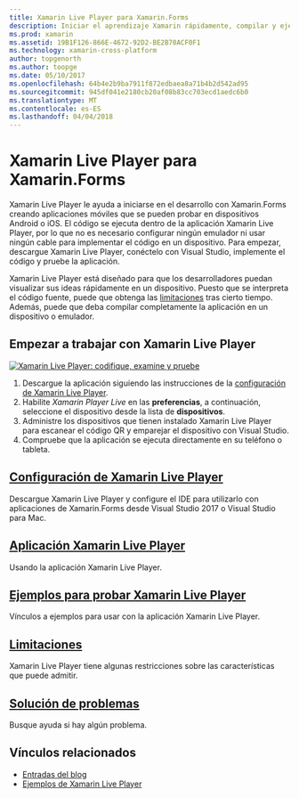 ```yaml
---
title: Xamarin Live Player para Xamarin.Forms
description: Iniciar el aprendizaje Xamarin rápidamente, compilar y ejecutar aplicaciones en dispositivos Android o iOS.
ms.prod: xamarin
ms.assetid: 19B1F126-866E-4672-92D2-BE2B70ACF0F1
ms.technology: xamarin-cross-platform
author: topgenorth
ms.author: toopge
ms.date: 05/10/2017
ms.openlocfilehash: 64b4e2b9ba7911f872edbaea8a71b4b2d542ad95
ms.sourcegitcommit: 945df041e2180cb20af08b83cc703ecd1aedc6b0
ms.translationtype: MT
ms.contentlocale: es-ES
ms.lasthandoff: 04/04/2018
---
```

# <a name="xamarin-live-player-for-xamarinforms"></a>Xamarin Live Player para Xamarin.Forms

Xamarin Live Player le ayuda a iniciarse en el desarrollo con Xamarin.Forms creando aplicaciones móviles que se pueden probar en dispositivos Android o iOS. El código se ejecuta dentro de la aplicación Xamarin Live Player, por lo que no es necesario configurar ningún emulador ni usar ningún cable para implementar el código en un dispositivo. Para empezar, descargue Xamarin Live Player, conéctelo con Visual Studio, implemente el código y pruebe la aplicación.

Xamarin Live Player está diseñado para que los desarrolladores puedan visualizar sus ideas rápidamente en un dispositivo. Puesto que se interpreta el código fuente, puede que obtenga las [limitaciones](limitations.md) tras cierto tiempo. Además, puede que deba compilar completamente la aplicación en un dispositivo o emulador.

## <a name="get-started-with-xamarin-live-player"></a>Empezar a trabajar con Xamarin Live Player

[![Xamarin Live Player: codifique, examine y pruebe](images/xamarin-live.png)](images/xamarin-live-sml.png#lightbox)

1. Descargue la aplicación siguiendo las instrucciones de la [configuración de Xamarin Live Player](install.md).
2. Habilite *Xamarin Player Live* en las **preferencias**, a continuación, seleccione el dispositivo desde la lista de **dispositivos**.
2. Administre los dispositivos que tienen instalado Xamarin Live Player para escanear el código QR y emparejar el dispositivo con Visual Studio.
3. Compruebe que la aplicación se ejecuta directamente en su teléfono o tableta.

## <a name="xamarin-live-player-setupinstallmd"></a>[Configuración de Xamarin Live Player](install.md)

Descargue Xamarin Live Player y configure el IDE para utilizarlo con aplicaciones de Xamarin.Forms desde Visual Studio 2017 o Visual Studio para Mac. 

## <a name="xamarin-live-player-appplayermd"></a>[Aplicación Xamarin Live Player](player.md)

Usando la aplicación Xamarin Live Player.

## <a name="samples-to-try-with-xamarin-live-playersamplesmd"></a>[Ejemplos para probar Xamarin Live Player](samples.md)

Vínculos a ejemplos para usar con la aplicación Xamarin Live Player.

## <a name="limitationslimitationsmd"></a>[Limitaciones](limitations.md)

Xamarin Live Player tiene algunas restricciones sobre las características que puede admitir.

## <a name="troubleshootingtroubleshootingmd"></a>[Solución de problemas](troubleshooting.md)

Busque ayuda si hay algún problema.


## <a name="related-links"></a>Vínculos relacionados

- [Entradas del blog](https://blog.xamarin.com/live-player/)
- [Ejemplos de Xamarin Live Player](https://developer.xamarin.com/samples/xamarin-live-player/all/)

